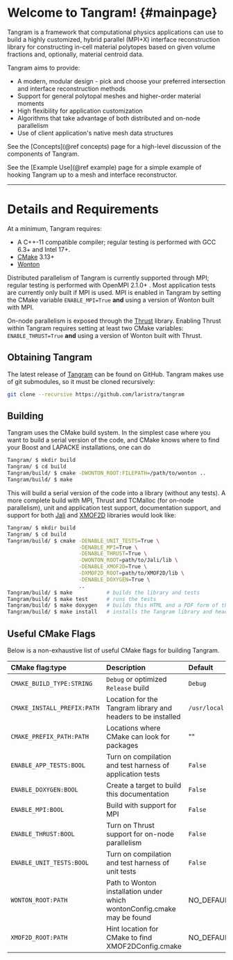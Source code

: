 # Welcome to Tangram!   {#mainpage}

Tangram is a framework that computational physics applications can use
to build a highly customized, hybrid parallel (MPI+X) interface
reconstruction library for constructing in-cell material polytopes
based on given volume fractions and, optionally, material centroid data.

Tangram aims to provide:
- A modern, modular design - pick and choose your preferred
  intersection and interface reconstruction methods
- Support for general polytopal meshes and higher-order material moments
- High flexibility for application customization
- Algorithms that take advantage of both distributed and on-node parallelism
- Use of client application's native mesh data structures

See the [Concepts](@ref concepts) page for a high-level discussion of
the components of Tangram.

See the [Example Use](@ref example) page for a simple example of
hooking Tangram up to a mesh and interface reconstructor.

---

# Details and Requirements

At a minimum, Tangram requires:
- A C++-11 compatible compiler; regular testing is performed with GCC
  6.3+ and Intel 17+.
- [CMake](https://cmake.org) 3.13+
- [Wonton](https://github.com/laristra/wonton)

Distributed parallelism of Tangram is currently supported through MPI;
regular testing is performed with OpenMPI 2.1.0+ . Most application
tests are currently only built if MPI is used.
MPI is enabled in Tangram by setting the CMake variable
`ENABLE_MPI=True` **and** using a version of Wonton built with MPI.

On-node parallelism is exposed through
the [Thrust](https://thrust.github.io) library.  Enabling Thrust
within Tangram requires setting at least two CMake variables:
`ENABLE_THRUST=True` **and** using a version of Wonton built with Thrust.

## Obtaining Tangram

The latest release of [Tangram](https://github.com/laristra/tangram)
can be found on GitHub.  Tangram makes use of git submodules, so it must be
cloned recursively:

```sh
git clone --recursive https://github.com/laristra/tangram
```

## Building

Tangram uses the CMake build system.  In the simplest case where you
want to build a serial version of the code, and CMake knows where to
find your Boost and LAPACKE installations, one can do

```sh
Tangram/ $ mkdir build
Tangram/ $ cd build
Tangram/build/ $ cmake -DWONTON_ROOT:FILEPATH=/path/to/wonton ..
Tangram/build/ $ make
```

This will build a serial version of the code into a library (without
any tests).  A more complete build with MPI, Thrust and TCMalloc (for on-node
parallelism), unit and application test support, documentation
support, and support for both [Jali](https://github.com/lanl/jali) and
[XMOF2D](https://github.com/laristra/XMOF2D) libraries would look
like:

~~~sh
Tangram/ $ mkdir build
Tangram/ $ cd build
Tangram/build/ $ cmake -DENABLE_UNIT_TESTS=True \
                       -DENABLE_MPI=True \
                       -DENABLE_THRUST=True \
                       -DWONTON_ROOT=path/to/Jali/lib \
					   -DENABLE_XMOF2D=True \
                       -DXMOF2D_ROOT=path/to/XMOF2D/lib \
                       -DENABLE_DOXYGEN=True \
                       ..
Tangram/build/ $ make           # builds the library and tests
Tangram/build/ $ make test      # runs the tests
Tangram/build/ $ make doxygen   # builds this HTML and a PDF form of the documentation
Tangram/build/ $ make install   # installs the Tangram library and headers into CMAKE_INSTALL_PREFIX
~~~

## Useful CMake Flags
Below is a non-exhaustive list of useful CMake flags for building
Tangram.

| CMake flag:type | Description | Default |
|:----------|:------------|:--------|
| `CMAKE_BUILD_TYPE:STRING`| `Debug` or optimized `Release` build | `Debug` |
| `CMAKE_INSTALL_PREFIX:PATH` | Location for the Tangram library and headers to be installed | `/usr/local` |
| `CMAKE_PREFIX_PATH:PATH` | Locations where CMake can look for packages | "" |
| `ENABLE_APP_TESTS:BOOL` | Turn on compilation and test harness of application tests | `False` |
| `ENABLE_DOXYGEN:BOOL` | Create a target to build this documentation | `False` |
| `ENABLE_MPI:BOOL` | Build with support for MPI | `False` |
| `ENABLE_THRUST:BOOL` | Turn on Thrust support for on-node parallelism | `False` |
| `ENABLE_UNIT_TESTS:BOOL` | Turn on compilation and test harness of unit tests | `False` |
| `WONTON_ROOT:PATH` | Path to Wonton installation under which wontonConfig.cmake may be found | NO_DEFAULT |
| `XMOF2D_ROOT:PATH` | Hint location for CMake to find XMOF2DConfig.cmake | NO_DEFAULT |
